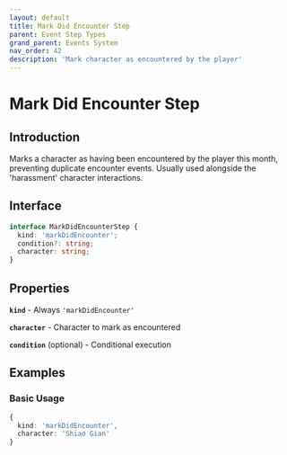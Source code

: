 ```yaml
---
layout: default
title: Mark Did Encounter Step
parent: Event Step Types
grand_parent: Events System
nav_order: 42
description: 'Mark character as encountered by the player'
---
```


# Mark Did Encounter Step

## Introduction

Marks a character as having been encountered by the player this month, preventing duplicate encounter events. Usually used alongside the 'harassment' character interactions.

## Interface

```typescript
interface MarkDidEncounterStep {
  kind: 'markDidEncounter';
  condition?: string;
  character: string;
}
```

## Properties

**`kind`** - Always `'markDidEncounter'`

**`character`** - Character to mark as encountered

**`condition`** (optional) - Conditional execution

## Examples

### Basic Usage

```typescript
{
  kind: 'markDidEncounter',
  character: 'Shiao Gian'
}
```
